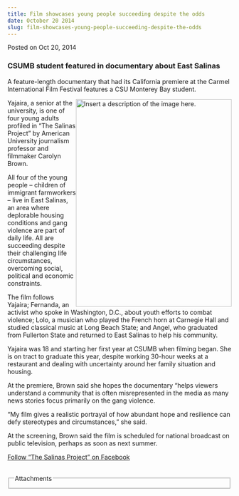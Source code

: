 ```yaml
---
title: Film showcases young people succeeding despite the odds
date: October 20 2014
slug: film-showcases-young-people-succeeding-despite-the-odds
---
```





<span class="date">Posted on Oct 20, 2014    </span>
<h3>CSUMB student featured in documentary about East Salinas</h3>
<p>A feature-length documentary that had its California premiere at
the Carmel International Film Festival features a CSU Monterey Bay
student.</p>
<p><img alt="Insert a description of the image here." src="http://news.csumb.edu/sites/default/files/65/attachments/news/images/yahaira_.jpg" style="width:350px; height:466px; float:right">Yajaira, a senior
at the university, is one of four young adults profiled in &#x201C;The
Salinas Project&#x201D; by American University journalism professor and
filmmaker Carolyn Brown.</img></p>
<p>All four of the young people &#x2013; children of immigrant farmworkers
&#x2013; live in East Salinas, an area where deplorable housing conditions
and gang violence are part of daily life. All are succeeding
despite their challenging life circumstances, overcoming social,
political and economic constraints.</p>
<p>The film follows Yajaira; Fernanda, an activist who spoke in
Washington, D.C., about youth efforts to combat violence; Lolo, a
musician who played the French horn at Carnegie Hall and studied
classical music at Long Beach State; and Angel, who graduated from
Fullerton State and returned to East Salinas to help his
community.</p>
<p>Yajaira was 18 and starting her first year at CSUMB when filming
began. She is on tract to graduate this year, despite working
30-hour weeks at a restaurant and dealing with uncertainty around
her family situation and housing.</p>
<p>At the premiere, Brown said she hopes the documentary &#x201C;helps
viewers understand a community that is often misrepresented in the
media as many news stories focus primarily on the gang
violence.</p>
<p>&#x201C;My film gives a realistic portrayal of how abundant hope and
resilience can defy stereotypes and circumstances,&#x201D; she said.</p>
<p>At the screening, Brown said the film is scheduled for national
broadcast on public television, perhaps as soon as next summer.</p>
<p><a href="https://www.facebook.com/TheSalinasProject" rel="nofollow">Follow &#x201C;The Salinas Project&#x201D; on Facebook</a><br>
&#xA0;</br></p>
<fieldset class="fieldgroup group-attachments">
<legend>Attachments</legend>
<div class="field field-type-emvideo field-field-attach-video">
<div class="field-items">
<div class="field-item odd">
<div class="emvideo emvideo-video emvideo-vimeo"><object type="application/x-shockwave-flash" width="425" height="350" data="http://www.vimeo.com/moogaloop.swf?clip_id=83868901&amp;server=www.vimeo.com&amp;fullscreen=1&amp;show_title=0&amp;show_byline=0&amp;show_portrait=0&amp;color=">
<param name="quality" value="best">
<param name="wmode" value="transparent">
<param name="allowfullscreen" value="true">
<param name="scale" value="showAll">
<param name="movie" value="http://www.vimeo.com/moogaloop.swf?clip_id=83868901&amp;server=www.vimeo.com&amp;fullscreen=1&amp;show_title=0&amp;show_byline=0&amp;show_portrait=0&amp;color="/></param></param></param></param></object></div>
</div>
</div>
</div>
</fieldset>





